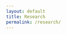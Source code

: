 ```yaml
---
layout: default
title: Research
permalink: /research/
---
```

<script type="text/javascript">
    window.location = "https://www.jabranham.com/research"
</script>
